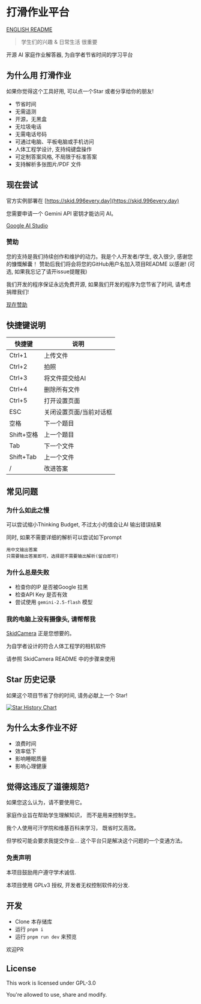 # 打滑作业平台

[ENGLISH README](/README-EN.md)

> 学生们的兴趣 & 日常生活 很重要

开源 AI 家庭作业解答器, 为自学者节省时间的学习平台

## 为什么用 打滑作业

如果你觉得这个工具好用, 可以点一个Star 或者分享给你的朋友!

- 节省时间
- 无需遥测
- 开源，无黑盒
- 无垃圾电话
- 无需电话号码
- 可通过电脑、平板电脑或手机访问
- 人体工程学设计, 支持纯键盘操作
- 可定制答案风格, 不局限于标准答案
- 支持解析多张图片/PDF 文件

## 现在尝试

官方实例部署在 [https://skid.996every.day](https://skid.996every.day)

您需要申请一个 Gemini API 密钥才能访问 AI。

[Google AI Studio](https://aistudio.google.com/api-keys)

### 赞助

您的支持是我们持续创作和维护的动力。我是个人开发者/学生, 收入很少, 感谢您的慷慨解囊！
赞助后我们将会将您的GitHub用户名加入项目README 以感谢! (可选, 如果我忘记了请开issue提醒我)

我们开发的程序保证永远免费开源, 如果我们开发的程序为您节省了时间, 请考虑捐赠我们!

[现在赞助](https://996every.day/donate)

## 快捷键说明

| 快捷键     | 说明                    |
| ---------- | ----------------------- |
| Ctrl+1     | 上传文件                |
| Ctrl+2     | 拍照                    |
| Ctrl+3     | 将文件提交给AI          |
| Ctrl+4     | 删除所有文件            |
| Ctrl+5     | 打开设置页面            |
| ESC        | 关闭设置页面/当前对话框 |
| 空格       | 下一个题目              |
| Shift+空格 | 上一个题目              |
| Tab        | 下一个文件              |
| Shift+Tab  | 上一个文件              |
| /          | 改进答案                |

## 常见问题

### 为什么如此之慢

可以尝试缩小Thinking Budget, 不过太小的值会让AI 输出错误结果

同时, 如果不需要详细的解析可以尝试如下prompt

```text
用中文输出答案
只需要输出答案即可，选择题不需要输出解析(留白即可)
```

### 为什么总是失败

- 检查你的IP 是否被Google 拉黑
- 检查API Key 是否有效
- 尝试使用 `gemini-2.5-flash` 模型

### 我的电脑上没有摄像头, 请帮帮我

[SkidCamera](https://github.com/cubewhy/SkidCamera) 正是您想要的。

为自学者设计的符合人体工程学的相机软件

请参照 SkidCamera README 中的步骤来使用

## Star 历史记录

如果这个项目节省了你的时间, 请务必献上一个 Star!

[![Star History Chart](https://api.star-history.com/svg?repos=cubewhy/skid-homework&type=Date)](https://www.star-history.com/#cubewhy/skid-homework&Date)

## 为什么太多作业不好

- 浪费时间
- 效率低下
- 影响睡眠质量
- 影响心理健康

## 觉得这违反了道德规范?

如果您这么认为，请不要使用它。

家庭作业旨在帮助学生理解知识，
而不是用来控制学生。

我个人使用可汗学院和维基百科来学习，
既省时又高效。

但学校可能会要求我提交作业...
这个平台只是解决这个问题的一个变通方法。

### 免责声明

本项目鼓励用户遵守学术诚信.

本项目使用 GPLv3 授权, 开发者无权控制软件的分发.

## 开发

- Clone 本存储库
- 运行 `pnpm i`
- 运行 `pnpm run dev` 来预览

欢迎PR

## License

This work is licensed under GPL-3.0

You're allowed to use, share and modify.
